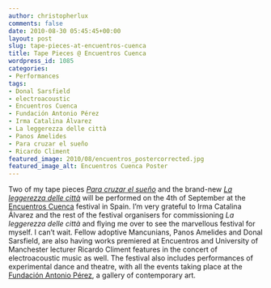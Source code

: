 ```yaml
---
author: christopherlux
comments: false
date: 2010-08-30 05:45:45+00:00
layout: post
slug: tape-pieces-at-encuentros-cuenca
title: Tape Pieces @ Encuentros Cuenca
wordpress_id: 1085
categories:
- Performances
tags:
- Donal Sarsfield
- electroacoustic
- Encuentros Cuenca
- Fundación Antonio Pérez
- Irma Catalina Álvarez
- La leggerezza delle città
- Panos Amelides
- Para cruzar el sueño
- Ricardo Climent
featured_image: 2010/08/encuentros_postercorrected.jpg
featured_image_alt: Encuentros Cuenca Poster
---
```


Two of my tape pieces [_Para cruzar el sueño_](/2010/02/para-cruzar-el-sueno-2/) and the brand-new [_La leggerezza delle città_](/2010/08/la-leggerezza-delle-citta/) will be performed on the 4th of September at the [Encuentros Cuenca](http://www.encuentroscuenca.com/2010/) festival in Spain. I’m very grateful to Irma Catalina Álvarez and the rest of the festival organisers for commissioning _La leggerezza delle città_ and flying me over to see the marvellous festival for myself. I can’t wait. Fellow adoptive Mancunians, Panos Amelides and Donal Sarsfield, are also having works premiered at Encuentros and University of Manchester lecturer Ricardo Climent features in the concert of electroacoustic music as well. The festival also includes performances of experimental dance and theatre, with all the events taking place at the [Fundación Antonio Pérez](http://www.dipucuenca.es/cultura/artesplasticas/FAP/framesetFAP.htm), a gallery of contemporary art.
